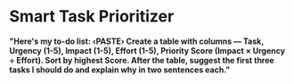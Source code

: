 # Smart Task Prioritizer

**"Here's my to-do list: ‹PASTE›
Create a table with columns — Task, Urgency (1-5), Impact (1-5), Effort (1-5), Priority Score (Impact × Urgency ÷ Effort).
Sort by highest Score.
After the table, suggest the first three tasks I should do and explain why in two sentences each."**
